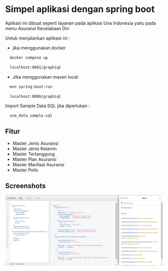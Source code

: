
# Simpel aplikasi dengan spring boot

Aplikasi ini dibuat seperti layanan pada aplikasi Una Indonesia yaitu pada menu Asuransi Kecelakaan Diri

Untuk menjalankan aplikasi ini :

- jika menggunakan docker
```bash
  docker compose up
```
```bash
  localhost:8081/graphiql
```
- Jika menggunakan maven local:
```bash
  mvn spring-boot:run
```
```bash
  localhost:8080/graphiql
```

Import Sample Data SQL jika diperlukan :
```bash
  una_data_sample.sql
```

## Fitur

- Master Jenis Asuransi 
- Master Jenis Kelamin
- Master Tertanggung
- Master Plan Asuransi
- Master Manfaat Asuransi
- Master Polis

## Screenshots

![ScreenShot](https://github.com/faiqfaiq768/una-app/blob/main/src/main/resources/static/img/Sample.png?raw=true)

